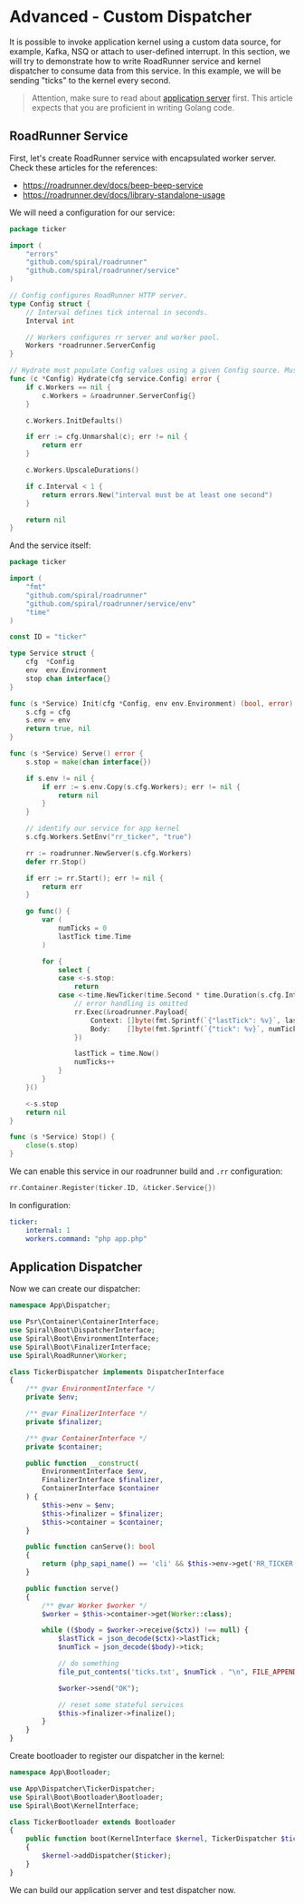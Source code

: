 # Advanced - Custom Dispatcher
It is possible to invoke application kernel using a custom data source, for example, Kafka, NSQ or attach to user-defined
interrupt. In this section, we will try to demonstrate how to write RoadRunner service and kernel dispatcher to consume
data from this service. In this example, we will be sending "ticks" to the kernel every second.

> Attention, make sure to read about [application server](/framework/application-server.md) first. This article expects
> that you are proficient in writing Golang code.

## RoadRunner Service
First, let's create RoadRunner service with encapsulated worker server. Check these articles for the references:
- https://roadrunner.dev/docs/beep-beep-service
- https://roadrunner.dev/docs/library-standalone-usage

We will need a configuration for our service:

```go
package ticker

import (
	"errors"
	"github.com/spiral/roadrunner"
	"github.com/spiral/roadrunner/service"
)

// Config configures RoadRunner HTTP server.
type Config struct {
	// Interval defines tick internal in seconds.
	Interval int

	// Workers configures rr server and worker pool.
	Workers *roadrunner.ServerConfig
}

// Hydrate must populate Config values using a given Config source. Must return an error if Config is not valid.
func (c *Config) Hydrate(cfg service.Config) error {
	if c.Workers == nil {
		c.Workers = &roadrunner.ServerConfig{}
	}

	c.Workers.InitDefaults()

	if err := cfg.Unmarshal(c); err != nil {
		return err
	}

	c.Workers.UpscaleDurations()

	if c.Interval < 1 {
		return errors.New("interval must be at least one second")
	}

	return nil
}
```

And the service itself:

```go
package ticker

import (
	"fmt"
	"github.com/spiral/roadrunner"
	"github.com/spiral/roadrunner/service/env"
	"time"
)

const ID = "ticker"

type Service struct {
	cfg  *Config
	env  env.Environment
	stop chan interface{}
}

func (s *Service) Init(cfg *Config, env env.Environment) (bool, error) {
	s.cfg = cfg
	s.env = env
	return true, nil
}

func (s *Service) Serve() error {
	s.stop = make(chan interface{})

	if s.env != nil {
		if err := s.env.Copy(s.cfg.Workers); err != nil {
			return nil
		}
	}

	// identify our service for app kernel
	s.cfg.Workers.SetEnv("rr_ticker", "true")

	rr := roadrunner.NewServer(s.cfg.Workers)
	defer rr.Stop()

	if err := rr.Start(); err != nil {
		return err
	}

	go func() {
		var (
			numTicks = 0
			lastTick time.Time
		)

		for {
			select {
			case <-s.stop:
				return
			case <-time.NewTicker(time.Second * time.Duration(s.cfg.Interval)).C:
				// error handling is omitted
				rr.Exec(&roadrunner.Payload{
					Context: []byte(fmt.Sprintf(`{"lastTick": %v}`, lastTick.Unix())),
					Body:    []byte(fmt.Sprintf(`{"tick": %v}`, numTicks)),
				})

				lastTick = time.Now()
				numTicks++
			}
		}
	}()

	<-s.stop
	return nil
}

func (s *Service) Stop() {
	close(s.stop)
}
```

We can enable this service in our roadrunner build and `.rr` configuration:

```go
rr.Container.Register(ticker.ID, &ticker.Service{})
```

In configuration:

```yaml
ticker:
    internal: 1
    workers.command: "php app.php"
```

## Application Dispatcher
Now we can create our dispatcher:

```php
namespace App\Dispatcher;

use Psr\Container\ContainerInterface;
use Spiral\Boot\DispatcherInterface;
use Spiral\Boot\EnvironmentInterface;
use Spiral\Boot\FinalizerInterface;
use Spiral\RoadRunner\Worker;

class TickerDispatcher implements DispatcherInterface
{
    /** @var EnvironmentInterface */
    private $env;

    /** @var FinalizerInterface */
    private $finalizer;

    /** @var ContainerInterface */
    private $container;

    public function __construct(
        EnvironmentInterface $env,
        FinalizerInterface $finalizer,
        ContainerInterface $container
    ) {
        $this->env = $env;
        $this->finalizer = $finalizer;
        $this->container = $container;
    }

    public function canServe(): bool
    {
        return (php_sapi_name() == 'cli' && $this->env->get('RR_TICKER') !== null);
    }

    public function serve()
    {
        /** @var Worker $worker */
        $worker = $this->container->get(Worker::class);

        while (($body = $worker->receive($ctx)) !== null) {
            $lastTick = json_decode($ctx)->lastTick;
            $numTick = json_decode($body)->tick;

            // do something
            file_put_contents('ticks.txt', $numTick . "\n", FILE_APPEND);

            $worker->send("OK");

            // reset some stateful services
            $this->finalizer->finalize();
        }
    }
}
```

Create bootloader to register our dispatcher in the kernel:

```php
namespace App\Bootloader;

use App\Dispatcher\TickerDispatcher;
use Spiral\Boot\Bootloader\Bootloader;
use Spiral\Boot\KernelInterface;

class TickerBootloader extends Bootloader
{
    public function boot(KernelInterface $kernel, TickerDispatcher $ticker)
    {
        $kernel->addDispatcher($ticker);
    }
}
```

We can build our application server and test dispatcher now.